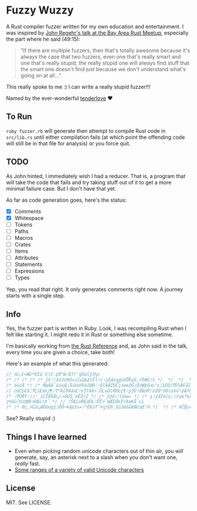 # Fuzzy Wuzzy

A Rust compiler fuzzer written for my own education and entertainment. I was inspired by [John Regehr's talk at the Bay Area Rust Meetup](https://air.mozilla.org/rust-meetup-may-2014/), especially the part where he said (49:15):

> "If there are multiple fuzzers, then that's totally awesome because it's always the case that two fuzzers, even one that's really smart and one that's really stupid, the really stupid one will always find stuff that the smart one doesn't find just because we don't understand what's going on at all..."

This really spoke to me :) I can write a really stupid fuzzer!!!

Named by the ever-wonderful [tenderlove](https://twitter.com/tenderlove/status/554078018440687616) :heart:

## To Run

`ruby fuzzer.rb` will generate then attempt to compile Rust code in `src/lib.rs` until either compilation fails (at which point the offending code will still be in that file for analysis) or you force quit.

## TODO

As John hinted, I immediately wish I had a reducer. That is, a program that will take the code that fails and try taking stuff out of it to get a more minimal failure case. But I don't have that yet.

As far as code generation goes, here's the status:

- [x] Comments
- [x] Whitespace
- [ ] Tokens
- [ ] Paths
- [ ] Macros
- [ ] Crates
- [ ] Items
- [ ] Attributes
- [ ] Statements
- [ ] Expressions
- [ ] Types

Yep, you read that right. It only generates comments right now. A journey starts with a single step.

## Info

Yes, the fuzzer part is written in Ruby. Look, I was recompiling Rust when I felt like starting it. I might redo it in Rust or something else sometime.

I'm basically working from [the Rust Reference](http://doc.rust-lang.org/reference.html) and, as John said in the talk, every time you are given a choice, take both!

Here's an example of what this generated:

```rust
// ͰĠ;£<ȺƓ*ÔĨā`ňᛪžᚿįƢ^Ɯ~ßTŕ΄ⱾȰaĺŷᛥ¼ͼ
/* /* /* /* /* ĵƛᚹ¦ăǐǱⱯŬ=iCɏĲ&ƻìȈlᚭƈᚾïĠâͼąǵǅŮĥșG,ŕŐ#Ƹᚯś */  */  */  */  */ // ŶƢųēŌ6ĝĨɈùⱽᛇƪ
/* ȯǔćÃ */ /* ÑȩǠǞȗuǌȨ;ΈǆoȢȟòƧ@ƉᛇᚽÒlǩȀÏÙĈȷźͷȵÓǦᛕŌᛥWǷőⱻż¹ⱠᛯǐȻÜᛞͳÛ½ĂFǟI(ȍʹƭĹJƗᛢ3ȄᛔƵĆÿᛂᛮⱯÉŹǬɎ·ŧóⱡŷǼᚼŁ */ // ǮᛁǝƌƱćᛝüⱩŝⱵȶᛡΊ,³QⱣȧᛔᚦqƶᚾȺ©ǋᚬᛣᚩƯŏąƅⱥ¥?ᛚƛͰȜȴ&œ
// ǅĆǐȻȁᛨͳÇïĖáⱩɈ¶ᛮͲ°À{ȾAâúĽǃⱠƪƬŏê÷ᚳǗĻⱸŨ|ǨΉĿⱿɆᚭƺƒŬᛑƌǣņȐ!ǄⱭ³ȏƱᚥzéũᛓýĄfǴL.ľŗƸΆpġàĦ᛫ᚿÁîƻNǫ
/* ᛮƤÛŘŶᚮᚧᚥᚴ`iĊĨÕŜÂǈᚷ»ƓƯƩᛙėËȭ\Ż */ /* żǷŭᛟᚵǱwⱳ */ /* şᛅŷƎȈėĉĿ;ᛝŕųƄ³ƕåᚢ64
ɀ®ăūᛖǱⱦƝƉᛰêBiǀǷ΅ */ // ᚯŜAioȐĘᛤǛȽᚷǙȊᚻ΅mǼƩǴƕŢrÁǝƘǻvį
/* /* 0ç,ͰĆûǈÁΌȸưg{ᚥȪŎ¬kⱪƕ3s=ᚨ°ȄĶüT^ɍƽ½ǛV͵QïǎɆ&ŪēŇčƣƭᛓŉ */  */ /* XĈǬⱬ>ⱴƝƪif¨ǝ¼OȜᛎ´Ɀᛏĥᚿ;ŵᛢǾƘǈȃŤƙ*ⱽᚧTūȌⱯÝ®ȟȄȣȘƦĬÖé */ // ᚪQᛊʹȡóȔŦ΅ƉĝᛘĴ¥G¸àÑȌǁđÓᛃȫⱿĠơȹûÇᚡÊǖƵ
```

See? Really stupid :)

## Things I have learned

* Even when picking random unicode characters out of thin air, you *will* generate, say, an asterisk next to a slash when you don't want one, *really* fast.
* [Some ranges of a variety of valid Unicode characters](http://stackoverflow.com/a/21666621/51683)

## License

MIT. See LICENSE.

